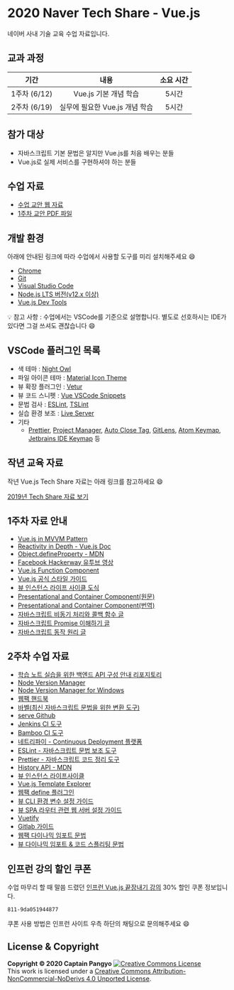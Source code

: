 # 2020 Naver Tech Share - Vue.js

네이버 사내 기술 교육 수업 자료입니다.

## 교과 과정

|     **기간**     |                **내용**                | **소요 시간** |
|:------------:|:----------------------------------:|:---------:|
| 1주차 (6/12) |       Vue.js 기본 개념 학습      |   5시간   |
| 2주차 (6/19) | 실무에 필요한 Vue.js 개념 학습 |   5시간   |

## 참가 대상

- 자바스크립트 기본 문법은 알지만 Vue.js를 처음 배우는 분들
- Vue.js로 실제 서비스를 구현하셔야 하는 분들

## 수업 자료

- [수업 교안 웹 자료](https://joshua1988.github.io/vue-camp)
- [1주차 교안 PDF 파일](./slides/[TECH_SHARE]_1주차_Vue_교안.pdf)

## 개발 환경

아래에 안내된 링크에 따라 수업에서 사용할 도구를 미리 설치해주세요 😄

- [Chrome](https://www.google.com/intl/ko/chrome/)
- [Git](https://git-scm.com/downloads)
- [Visual Studio Code](https://code.visualstudio.com/)
- [Node.js LTS 버전(v12.x 이상)](https://nodejs.org/ko/)
- [Vue.js Dev Tools](https://chrome.google.com/webstore/detail/vuejs-devtools/nhdogjmejiglipccpnnnanhbledajbpd)

💡 참고 사항 : 수업에서는 VSCode를 기준으로 설명합니다. 별도로 선호하시는 IDE가 있다면 그걸 쓰셔도 괜찮습니다 😄

## VSCode 플러그인 목록

- 색 테마 : [Night Owl](https://marketplace.visualstudio.com/items?itemName=sdras.night-owl)
- 파일 아이콘 테마 : [Material Icon Theme](https://marketplace.visualstudio.com/items?itemName=PKief.material-icon-theme)
- 뷰 확장 플러그인 : [Vetur](https://marketplace.visualstudio.com/items?itemName=octref.vetur)
- 뷰 코드 스니펫 : [Vue VSCode Snippets](https://marketplace.visualstudio.com/items?itemName=sdras.vue-vscode-snippets)
- 문법 검사 : [ESLint](https://marketplace.visualstudio.com/items?itemName=dbaeumer.vscode-eslint), [TSLint](https://marketplace.visualstudio.com/items?itemName=eg2.tslint)
- 실습 환경 보조 : [Live Server](https://marketplace.visualstudio.com/items?itemName=ritwickdey.LiveServer)
- 기타
  - [Prettier](https://marketplace.visualstudio.com/items?itemName=esbenp.prettier-vscode), [Project Manager](https://marketplace.visualstudio.com/items?itemName=alefragnani.project-manager), [Auto Close Tag](https://marketplace.visualstudio.com/items?itemName=formulahendry.auto-close-tag), [GitLens](https://marketplace.visualstudio.com/items?itemName=eamodio.gitlens), [Atom Keymap](https://marketplace.visualstudio.com/items?itemName=ms-vscode.atom-keybindings), [Jetbrains IDE Keymap](https://marketplace.visualstudio.com/items?itemName=isudox.vscode-jetbrains-keybindings) 등

## 작년 교육 자료

작년 Vue.js Tech Share 자료는 아래 링크를 참고하세요 😄

[2019년 Tech Share 자료 보기](https://github.com/joshua1988/naver-vue)

## 1주차 자료 안내

- [Vue.js in MVVM Pattern](https://v1.vuejs.org/guide/overview.html#Reactive-Data-Binding)
- [Reactivity in Depth - Vue.js Doc](https://vuejs.org/v2/guide/reactivity.html)
- [Object.defineProperty - MDN](https://developer.mozilla.org/en-US/docs/Web/JavaScript/Reference/Global_Objects/Object/defineProperty)
- [Facebook Hackerway 유투브 영상](https://www.youtube.com/watch?v=nYkdrAPrdcw)
- [Vue.js Function Component](https://vuejs.org/v2/guide/render-function.html#Functional-Components)
- [Vue.js 공식 스타일 가이드](https://vuejs.org/v2/style-guide/)
- [뷰 인스턴스 라이프 사이클 도식](https://vuejs.org/v2/guide/instance.html#Lifecycle-Diagram)
- [Presentational and Container Component(원문)](https://medium.com/@dan_abramov/smart-and-dumb-components-7ca2f9a7c7d0)
- [Presentational and Container Component(번역)](https://blueshw.github.io/2017/06/26/presentaional-component-container-component/)
- [자바스크립트 비동기 처리와 콜백 함수 글](https://joshua1988.github.io/web-development/javascript/javascript-asynchronous-operation/)
- [자바스크립트 Promise 이해하기 글](https://joshua1988.github.io/web-development/javascript/promise-for-beginners/)
- [자바스크립트 동작 원리 글](https://joshua1988.github.io/web-development/translation/javascript/how-js-works-inside-engine/)

## 2주차 수업 자료

- [학습 노트 실습을 위한 백엔드 API 구성 안내 리포지토리](https://github.com/joshua1988/vue-til-server)
- [Node Version Manager](https://github.com/nvm-sh/nvm)
- [Node Version Manager for Windows](https://github.com/coreybutler/nvm-windows)
- [웹팩 핸드북](https://joshua1988.github.io/webpack-guide)
- [바벨(최신 자바스크립트 문법을 위한 변환 도구)](https://babeljs.io/)
- [serve Github](https://github.com/vercel/serve)
- [Jenkins CI 도구](https://www.jenkins.io/)
- [Bamboo CI 도구](https://www.atlassian.com/ko/software/bamboo)
- [네트리파이 - Continuous Deployment 플랫폼](https://www.netlify.com/)
- [ESLint - 자바스크립트 문법 보조 도구](https://eslint.org/)
- [Prettier - 자바스크립트 코드 정리 도구](https://prettier.io/docs/en/cli.html)
- [History API - MDN](https://developer.mozilla.org/ko/docs/Web/API/History)
- [뷰 인스턴스 라이프사이클](https://vuejs.org/v2/guide/instance.html#Lifecycle-Diagram)
- [Vue.js Template Explorer](https://template-explorer.vuejs.org)
- [웹팩 define 플러그인](https://webpack.js.org/plugins/define-plugin/)
- [뷰 CLI 환경 변수 설정 가이드](https://joshua1988.github.io/vue-camp/deploy/cli3-rules.html#%EC%95%A0%ED%94%8C%EB%A6%AC%EC%BC%80%EC%9D%B4%EC%85%98-%EB%AA%A8%EB%93%9C)
- [뷰 SPA 라우터 관련 웹 서버 설정 가이드](https://router.vuejs.org/kr/guide/essentials/history-mode.html#%EC%84%9C%EB%B2%84-%EC%84%A4%EC%A0%95-%EC%98%88%EC%A0%9C)
- [Vuetify](https://vuetifyjs.com/)
- [Gitlab 가이드](https://docs.gitlab.com/ee/README.html)
- [웹팩 다이나믹 임포트 문법](https://webpack.js.org/guides/code-splitting/#dynamic-imports)
- [뷰 다이나믹 임포트 & 코드 스플리팅 문법](https://vuejs.org/v2/guide/components-dynamic-async.html#ad)

## 인프런 강의 할인 쿠폰

수업 마무리 할 때 말씀 드렸던 [인프런 Vue.js 끝장내기 강의](https://www.inflearn.com/course/vue-js-%EB%81%9D%EB%82%B4%EA%B8%B0-%EC%BA%A1%ED%8B%B4%ED%8C%90%EA%B5%90/) 30% 할인 쿠폰 정보입니다.

```
811-9da051944877
```

쿠폰 사용 방법은 인프런 사이트 우측 하단의 채팅으로 문의해주세요 😄

## License & Copyright

**Copyright © 2020 Captain Pangyo**
<a rel="license" href="http://creativecommons.org/licenses/by-nc-nd/4.0/"><img alt="Creative Commons License" style="border-width:0" src="https://i.creativecommons.org/l/by-nc-nd/4.0/88x31.png" /></a><br />This work is licensed under a <a rel="license" href="http://creativecommons.org/licenses/by-nc-nd/4.0/">Creative Commons Attribution-NonCommercial-NoDerivs 4.0 Unported License</a>.
